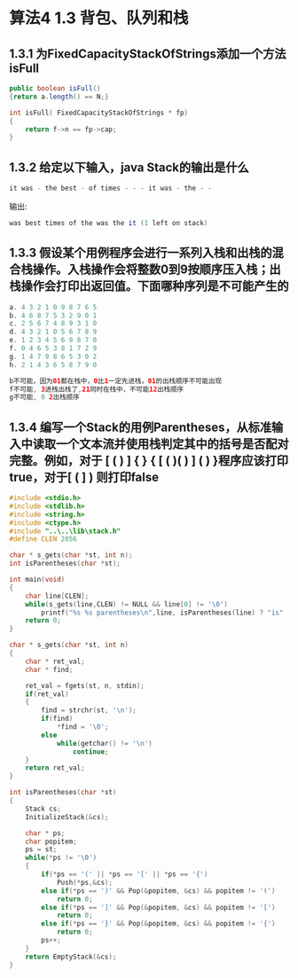 # 算法4 1.3 背包、队列和栈

## 1.3.1 为FixedCapacityStackOfStrings添加一个方法isFull

```java
public boolean isFull()
{return a.length() == N;}
```

```c
int isFull( FixedCapacityStackOfStrings * fp)
{
    return f->n == fp->cap;
}
```

## 1.3.2 给定以下输入，java Stack的输出是什么

```java
it was - the best - of times - - - it was - the - -
```

输出:

```java
was best times of the was the it (1 left on stack)
```

## 1.3.3 假设某个用例程序会进行一系列入栈和出栈的混合栈操作。入栈操作会将整数0到9按顺序压入栈；出栈操作会打印出返回值。下面哪种序列是不可能产生的

```java
a. 4 3 2 1 0 9 8 7 6 5
b. 4 6 8 7 5 3 2 9 0 1
c. 2 5 6 7 4 8 9 3 1 0
d. 4 3 2 1 0 5 6 7 8 9
e. 1 2 3 4 5 6 9 8 7 0
f. 0 4 6 5 3 8 1 7 2 9
g. 1 4 7 9 8 6 5 3 0 2
h. 2 1 4 3 6 5 8 7 9 0

b不可能，因为01都在栈中，0比1一定先进栈，01的出栈顺序不可能出现
f不可能, 3进栈出栈了,21同时在栈中，不可能12出栈顺序
g不可能, 0 2出栈顺序
```

## 1.3.4 编写一个Stack的用例Parentheses，从标准输入中读取一个文本流并使用栈判定其中的括号是否配对完整。例如，对于 [ ( ) ] { } { [ ( )( ) ] ( ) }程序应该打印true，对于[ ( ] ) 则打印false

```c
#include <stdio.h>
#include <stdlib.h>
#include <string.h>
#include <ctype.h>
#include "..\..\lib\stack.h"
#define CLEN 2056

char * s_gets(char *st, int n);
int isParentheses(char *st);

int main(void)
{
    char line[CLEN];
    while(s_gets(line,CLEN) != NULL && line[0] != '\0')
        printf("%s %s parentheses\n",line, isParentheses(line) ? "is" : "not");
    return 0;
}

char * s_gets(char *st, int n)
{
    char * ret_val;
    char * find;

    ret_val = fgets(st, n, stdin);
    if(ret_val)
    {
        find = strchr(st, '\n');
        if(find)
            *find = '\0';
        else
            while(getchar() != '\n')
                continue;
    }
    return ret_val;
}

int isParentheses(char *st)
{
    Stack cs;
    InitializeStack(&cs);

    char * ps;
    char popitem;
    ps = st;
    while(*ps != '\0')
    {
        if(*ps == '(' || *ps == '[' || *ps == '{')
            Push(*ps,&cs);
        else if(*ps == ')' && Pop(&popitem, &cs) && popitem != '(')
            return 0;
        else if(*ps == ']' && Pop(&popitem, &cs) && popitem != '[')
            return 0;
        else if(*ps == '}' && Pop(&popitem, &cs) && popitem != '{')
            return 0;
        ps++;
    }
    return EmptyStack(&cs);
}
```
